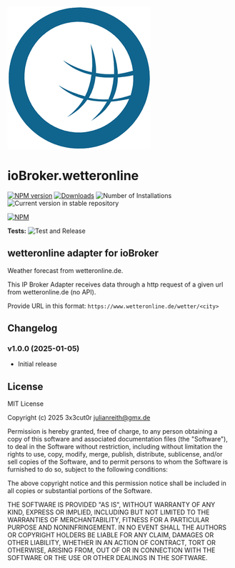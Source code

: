 ![Logo](admin/wetteronline.png)

# ioBroker.wetteronline

[![NPM version](https://img.shields.io/npm/v/iobroker.wetteronline.svg)](https://www.npmjs.com/package/iobroker.wetteronline)
[![Downloads](https://img.shields.io/npm/dm/iobroker.wetteronline.svg)](https://www.npmjs.com/package/iobroker.wetteronline)
![Number of Installations](https://iobroker.live/badges/wetteronline-installed.svg)
![Current version in stable repository](https://iobroker.live/badges/wetteronline-stable.svg)

[![NPM](https://nodei.co/npm/iobroker.wetteronline.png?downloads=true)](https://nodei.co/npm/iobroker.wetteronline/)

**Tests:** ![Test and Release](https://github.com/3x3cut0r/ioBroker.wetteronline/workflows/Test%20and%20Release/badge.svg)

## wetteronline adapter for ioBroker

Weather forecast from wetteronline.de.

This IP Broker Adapter receives data through a http request of a given url from wetteronline.de (no API).

Provide URL in this format: `https://www.wetteronline.de/wetter/<city>`

## Changelog

<!--
    Placeholder for the next version (at the beginning of the line):
    ### **WORK IN PROGRESS**
-->

### v1.0.0 (2025-01-05)

- Initial release

## License

MIT License

Copyright (c) 2025 3x3cut0r <julianreith@gmx.de>

Permission is hereby granted, free of charge, to any person obtaining a copy
of this software and associated documentation files (the "Software"), to deal
in the Software without restriction, including without limitation the rights
to use, copy, modify, merge, publish, distribute, sublicense, and/or sell
copies of the Software, and to permit persons to whom the Software is
furnished to do so, subject to the following conditions:

The above copyright notice and this permission notice shall be included in all
copies or substantial portions of the Software.

THE SOFTWARE IS PROVIDED "AS IS", WITHOUT WARRANTY OF ANY KIND, EXPRESS OR
IMPLIED, INCLUDING BUT NOT LIMITED TO THE WARRANTIES OF MERCHANTABILITY,
FITNESS FOR A PARTICULAR PURPOSE AND NONINFRINGEMENT. IN NO EVENT SHALL THE
AUTHORS OR COPYRIGHT HOLDERS BE LIABLE FOR ANY CLAIM, DAMAGES OR OTHER
LIABILITY, WHETHER IN AN ACTION OF CONTRACT, TORT OR OTHERWISE, ARISING FROM,
OUT OF OR IN CONNECTION WITH THE SOFTWARE OR THE USE OR OTHER DEALINGS IN THE
SOFTWARE.
